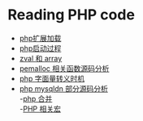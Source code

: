 Reading PHP code
===================


- [php扩展加载](https://github.com/769344359/reading-php7-code/blob/master/%E6%89%A9%E5%B1%95%E5%8A%A0%E8%BD%BD.md)
- [php启动过程](https://github.com/769344359/reading-php7-code/blob/master/php%E5%90%AF%E5%8A%A8.md)
- [zval 和 array](https://github.com/769344359/reading-php7-code/blob/master/zval%E5%92%8Carray.md)
- [pemalloc 相关函数源码分析](https://github.com/769344359/reading-php7-code/blob/master/pemalloc%E7%9B%B8%E5%85%B3.md)
- [php 字面量转义时机](https://github.com/769344359/reading-php7-code/blob/master/php_%E8%BD%AC%E4%B9%89%E7%9B%B8%E5%85%B3.md)
- [php mysqldn 部分源码分析](https://github.com/769344359/reading-php7-code/blob/master/pdo%20_mysql.md)  
-[php  合并](https://segmentfault.com/a/1190000007882768)  
-[PHP 相关宏](https://github.com/769344359/reading-php7-code/blob/master/%E6%89%A9%E5%B1%95%E7%9B%B8%E5%85%B3%E5%AE%8F.md)


